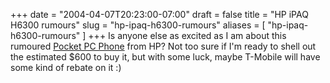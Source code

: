 +++
date = "2004-04-07T20:23:00-07:00"
draft = false
title = "HP iPAQ H6300 rumours"
slug = "hp-ipaq-h6300-rumours"
aliases = [
	"hp-ipaq-h6300-rumours"
]
+++
Is anyone else as excited as I am about this rumoured <A href="http://www.brighthand.com/article/RumorMill_-_h6300_Found_in_Wireless_Carrier-s_Database?site=PPC">Pocket PC Phone</A> from HP? Not too sure if I'm ready to shell out the estimated $600 to buy it, but with some luck, maybe T-Mobile will have some kind of rebate on it :)